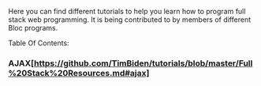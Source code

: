Here you can find different tutorials to help you learn how to program full stack web programming. It is being contributed to by members of different Bloc programs.

Table Of Contents:
### AJAX[https://github.com/TimBiden/tutorials/blob/master/Full%20Stack%20Resources.md#ajax]

